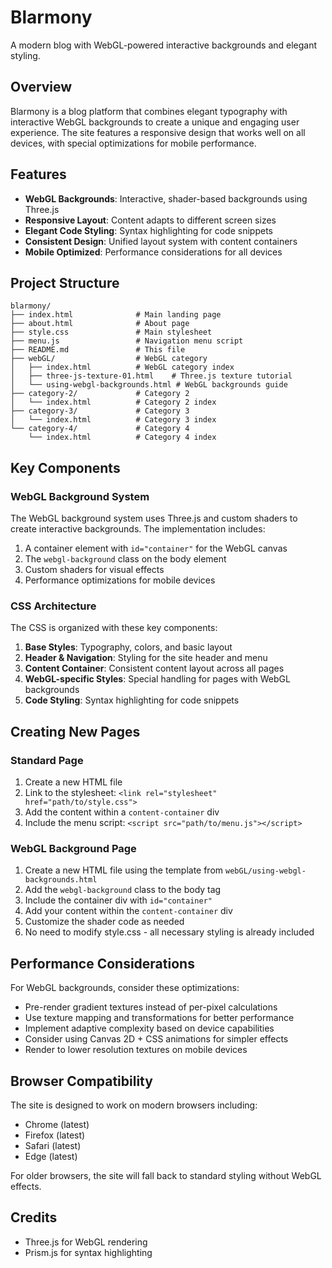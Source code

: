 # Blarmony

A modern blog with WebGL-powered interactive backgrounds and elegant styling.

## Overview

Blarmony is a blog platform that combines elegant typography with interactive WebGL backgrounds to create a unique and engaging user experience. The site features a responsive design that works well on all devices, with special optimizations for mobile performance.

## Features

- **WebGL Backgrounds**: Interactive, shader-based backgrounds using Three.js
- **Responsive Layout**: Content adapts to different screen sizes
- **Elegant Code Styling**: Syntax highlighting for code snippets
- **Consistent Design**: Unified layout system with content containers
- **Mobile Optimized**: Performance considerations for all devices

## Project Structure

```
blarmony/
├── index.html              # Main landing page
├── about.html              # About page
├── style.css               # Main stylesheet
├── menu.js                 # Navigation menu script
├── README.md               # This file
├── webGL/                  # WebGL category
│   ├── index.html          # WebGL category index
│   ├── three-js-texture-01.html    # Three.js texture tutorial
│   └── using-webgl-backgrounds.html # WebGL backgrounds guide
├── category-2/             # Category 2
│   └── index.html          # Category 2 index
├── category-3/             # Category 3
│   └── index.html          # Category 3 index
└── category-4/             # Category 4
    └── index.html          # Category 4 index
```

## Key Components

### WebGL Background System

The WebGL background system uses Three.js and custom shaders to create interactive backgrounds. The implementation includes:

1. A container element with `id="container"` for the WebGL canvas
2. The `webgl-background` class on the body element
3. Custom shaders for visual effects
4. Performance optimizations for mobile devices

### CSS Architecture

The CSS is organized with these key components:

1. **Base Styles**: Typography, colors, and basic layout
2. **Header & Navigation**: Styling for the site header and menu
3. **Content Container**: Consistent content layout across all pages
4. **WebGL-specific Styles**: Special handling for pages with WebGL backgrounds
5. **Code Styling**: Syntax highlighting for code snippets

## Creating New Pages

### Standard Page

1. Create a new HTML file
2. Link to the stylesheet: `<link rel="stylesheet" href="path/to/style.css">`
3. Add the content within a `content-container` div
4. Include the menu script: `<script src="path/to/menu.js"></script>`

### WebGL Background Page

1. Create a new HTML file using the template from `webGL/using-webgl-backgrounds.html`
2. Add the `webgl-background` class to the body tag
3. Include the container div with `id="container"`
4. Add your content within the `content-container` div
5. Customize the shader code as needed
6. No need to modify style.css - all necessary styling is already included

## Performance Considerations

For WebGL backgrounds, consider these optimizations:

- Pre-render gradient textures instead of per-pixel calculations
- Use texture mapping and transformations for better performance
- Implement adaptive complexity based on device capabilities
- Consider using Canvas 2D + CSS animations for simpler effects
- Render to lower resolution textures on mobile devices

## Browser Compatibility

The site is designed to work on modern browsers including:

- Chrome (latest)
- Firefox (latest)
- Safari (latest)
- Edge (latest)

For older browsers, the site will fall back to standard styling without WebGL effects.

## Credits

- Three.js for WebGL rendering
- Prism.js for syntax highlighting
